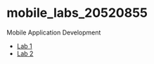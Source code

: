 # mobile_labs_20520855
Mobile Application Development

* [Lab 1](https://github.com/nhwzaan/mobile_labs_20520855/tree/lab_1)
* [Lab 2](https://github.com/nhwzaan/mobile_labs_20520855/tree/lab_2)
